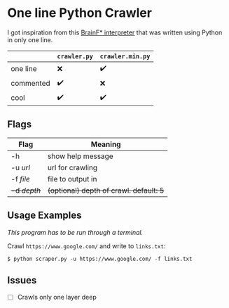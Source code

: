 # One line Python Crawler

I got inspiration from this [BrainF* interpreter](https://github.com/davekch/b) that was written using Python in only one line. 

| |`crawler.py`|`crawler.min.py`|
|--|--|--|
|one line|:x:| :heavy_check_mark:|
|commented|:heavy_check_mark:|:x:|
|cool|:heavy_check_mark:|:heavy_check_mark:|

## Flags
|Flag|Meaning|
|--|--|
|-h|show help message|
|-u *url*|url for crawling|
|-f *file*|file to output in|
|~~-d *depth*~~|~~(optional) depth of crawl. default: 5~~|

## Usage Examples
*This program has to be run through a terminal.*

Crawl `https://www.google.com/` and write to `links.txt`:

`$ python scraper.py -u https://www.google.com/ -f links.txt`

## Issues
- [ ] Crawls only one layer deep
